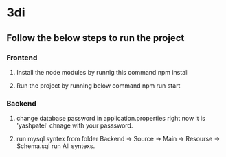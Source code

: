 # 3di

## Follow the below steps to run the project

### Frontend

1. Install the node modules by runnig this command
npm install

2. Run the project by running below command
npm run start

### Backend

1. change database password in application.properties right now it is 'yashpatel' chnage with your passsword.

2. run mysql syntex from folder
	Backend -> Source -> Main -> Resourse -> Schema.sql
	run All syntexs.
